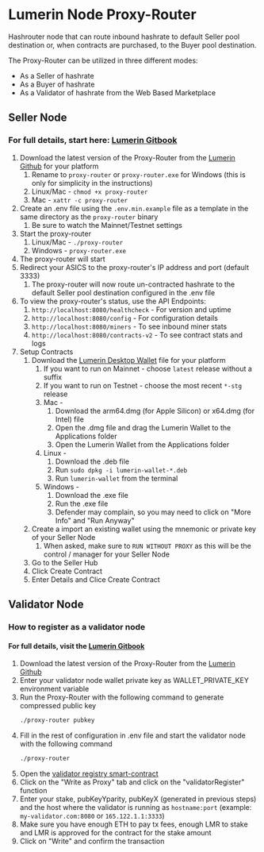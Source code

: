 # Lumerin Node Proxy-Router

Hashrouter node that can route inbound hashrate to default Seller pool destination or, when contracts are purchased, to the Buyer pool destination.

The Proxy-Router can be utilized in three different modes:

- As a Seller of hashrate
- As a Buyer of hashrate
- As a Validator of hashrate from the Web Based Marketplace

## Seller Node
### For full details, start here: [Lumerin Gitbook](https://gitbook.lumerin.io/lumerin-hashpower-marketplace/seller/partner-preview/1.0-prerequisites)
1. Download the latest version of the Proxy-Router from the [Lumerin Github](https://github.com/Lumerin-protocol/proxy-router/releases) for your platform
   1. Rename to `proxy-router` or `proxy-router.exe` for Windows (this is only for simplicity in the instructions)
   1. Linux/Mac - `chmod +x proxy-router`
   1. Mac - `xattr -c proxy-router` 
1. Create an .env file using the `.env.min.example` file as a template in the same directory as the `proxy-router` binary
   1. Be sure to watch the Mainnet/Testnet settings
1. Start the proxy-router 
   1. Linux/Mac - `./proxy-router`
   1. Windows - `proxy-router.exe`
1. The proxy-router will start
1. Redirect your ASICS to the proxy-router's IP address and port (default 3333)
   1. The proxy-router will now route un-contracted hashrate to the default Seller pool destination configured in the .env file
1. To view the proxy-router's status, use the API Endpoints: 
   1. `http://localhost:8080/healthcheck` - For version and uptime 
   1. `http://localhost:8080/config` - For configuration details 
   1. `http://localhost:8080/miners` - To see inbound miner stats
   1. `http://localhost:8080/contracts-v2` - To see contract stats and logs
1. Setup Contracts 
   1. Download the [Lumerin Desktop Wallet](https://github.com/Lumerin-protocol/WalletDesktop/releases/tag/latest) file for your platform
      1. If you want to run on Mainnet - choose `latest` release without a suffix 
      1. If you want to run on Testnet - choose the most recent `*-stg` release
      1. Mac - 
         1. Download the arm64.dmg (for Apple Silicon) or x64.dmg (for Intel) file
         1. Open the .dmg file and drag the Lumerin Wallet to the Applications folder
         1. Open the Lumerin Wallet from the Applications folder
      1. Linux -
         1. Download the .deb file
         1. Run `sudo dpkg -i lumerin-wallet-*.deb`
         1. Run `lumerin-wallet` from the terminal
      1. Windows -
         1. Download the .exe file
         1. Run the .exe file
         1. Defender may complain, so you may need to click on "More Info" and "Run Anyway"
   1. Create a import an existing wallet using the mnemonic or private key of your Seller Node
      1. When asked, make sure to `RUN WITHOUT PROXY` as this will be the control / manager for your Seller Node
   1. Go to the Seller Hub 
   1. Click Create Contract 
   1. Enter Details and Clice Create Contract

## Validator Node

### How to register as a validator node
#### For full details, visit the [Lumerin Gitbook](https://gitbook.lumerin.io/lumerin-hashpower-marketplace/validator/)
1. Download the latest version of the Proxy-Router from the [Lumerin Github](https://github.com/Lumerin-protocol/proxy-router/releases)
1. Enter your validator node wallet private key as WALLET_PRIVATE_KEY environment variable
1. Run the Proxy-Router with the following command to generate compressed public key
   ```bash
   ./proxy-router pubkey
   ```
1. Fill in the rest of configuration in .env file and start the validator node with the following command
   ```bash
   ./proxy-router
   ```
1. Open the [validator registry smart-contract](https://sepolia.arbiscan.io/address/0xD81265c55ED9Ca7C71d665EA12A40e7921EA1123)
1. Click on the "Write as Proxy" tab and click on the "validatorRegister" function
1. Enter your stake, pubKeyYparity, pubKeyX (generated in previous steps) and the host where the validator is running as `hostname:port` (example: `my-validator.com:8080` or `165.122.1.1:3333`)
1. Make sure you have enough ETH to pay tx fees, enough LMR to stake and LMR is approved for the contract for the stake amount
1. Click on "Write" and confirm the transaction

